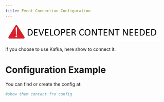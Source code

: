 ```yaml
---
title: Event Connection Configuration
---
```




![DEV_CONTENT](../../assets/developer-content-needed.png 'Dev content needed')


if you choose to use Kafka, here show to connect it. 
# Configuration Example 
You can find or create the config at: 

```yaml
#show them content fro config
```